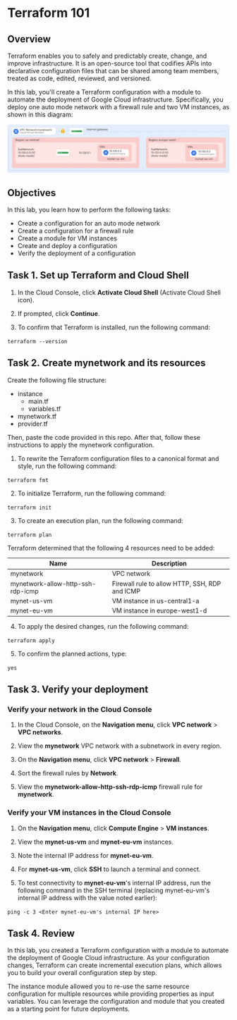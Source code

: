 # Terraform 101

## Overview

Terraform enables you to safely and predictably create, change, and improve infrastructure. It is an open-source tool that codifies APIs into declarative configuration files that can be shared among team members, treated as code, edited, reviewed, and versioned.

In this lab, you'll create a Terraform configuration with a module to automate the deployment of Google Cloud infrastructure. Specifically, you deploy one auto mode network with a firewall rule and two VM instances, as shown in this diagram:

![](images/terraform_diagram.png)

## Objectives

In this lab, you learn how to perform the following tasks:

* Create a configuration for an auto mode network
* Create a configuration for a firewall rule
* Create a module for VM instances
* Create and deploy a configuration
* Verify the deployment of a configuration

## Task 1. Set up Terraform and Cloud Shell

1. In the Cloud Console, click **Activate Cloud Shell** (Activate Cloud Shell icon).

2. If prompted, click **Continue**.

3. To confirm that Terraform is installed, run the following command:

`terraform --version`

## Task 2. Create mynetwork and its resources

Create the following file structure:

* instance
   * main.tf
   * variables.tf
* mynetwork.tf
* provider.tf

Then, paste the code provided in this repo. After that, follow these instructions to apply the mynetwork configuration.

1. To rewrite the Terraform configuration files to a canonical format and style, run the following command:

`terraform fmt`

2. To initialize Terraform, run the following command:

`terraform init`

3. To create an execution plan, run the following command:

`terraform plan`

Terraform determined that the following 4 resources need to be added:

| Name      | Description |
| ----------- | ----------- |
| mynetwork      | VPC network       |
| mynetwork-allow-http-ssh-rdp-icmp   | Firewall rule to allow HTTP, SSH, RDP and ICMP        |
| mynet-us-vm   | VM instance in us-central1-a       |
| mynet-eu-vm   | VM instance in europe-west1-d      |
	
4. To apply the desired changes, run the following command:

`terraform apply`

5. To confirm the planned actions, type:

`yes`

## Task 3. Verify your deployment

### Verify your network in the Cloud Console

1. In the Cloud Console, on the **Navigation menu**, click **VPC network** > **VPC networks**.

2. View the **mynetwork** VPC network with a subnetwork in every region.

3. On the **Navigation menu**, click **VPC network** > **Firewall**.

4. Sort the firewall rules by **Network**.

5. View the **mynetwork-allow-http-ssh-rdp-icmp** firewall rule for **mynetwork**.

### Verify your VM instances in the Cloud Console

1. On the **Navigation menu**, click **Compute Engine** > **VM instances**.

2. View the **mynet-us-vm** and **mynet-eu-vm** instances.

3. Note the internal IP address for **mynet-eu-vm**.

4. For **mynet-us-vm**, click **SSH** to launch a terminal and connect.

5. To test connectivity to **mynet-eu-vm**'s internal IP address, run the following command in the SSH terminal (replacing mynet-eu-vm's internal IP address with the value noted earlier):

`ping -c 3 <Enter mynet-eu-vm's internal IP here>`

## Task 4. Review

In this lab, you created a Terraform configuration with a module to automate the deployment of Google Cloud infrastructure. As your configuration changes, Terraform can create incremental execution plans, which allows you to build your overall configuration step by step.

The instance module allowed you to re-use the same resource configuration for multiple resources while providing properties as input variables. You can leverage the configuration and module that you created as a starting point for future deployments.
